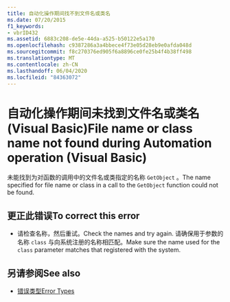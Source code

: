 ```yaml
---
title: 自动化操作期间找不到文件名或类名
ms.date: 07/20/2015
f1_keywords:
- vbrID432
ms.assetid: 6883c208-de5e-44da-a525-b50122e5a170
ms.openlocfilehash: c9387286a3a4bbece4f73e05d28eb9e0afda048d
ms.sourcegitcommit: f8c270376ed905f6a8896ce0fe25b4f4b38ff498
ms.translationtype: MT
ms.contentlocale: zh-CN
ms.lasthandoff: 06/04/2020
ms.locfileid: "84363072"
---
```

# <a name="file-name-or-class-name-not-found-during-automation-operation-visual-basic"></a><span data-ttu-id="3c577-102">自动化操作期间未找到文件名或类名 (Visual Basic)</span><span class="sxs-lookup"><span data-stu-id="3c577-102">File name or class name not found during Automation operation (Visual Basic)</span></span>
<span data-ttu-id="3c577-103">未能找到为对函数的调用中的文件名或类指定的名称 `GetObject` 。</span><span class="sxs-lookup"><span data-stu-id="3c577-103">The name specified for file name or class in a call to the `GetObject` function could not be found.</span></span>  
  
## <a name="to-correct-this-error"></a><span data-ttu-id="3c577-104">更正此错误</span><span class="sxs-lookup"><span data-stu-id="3c577-104">To correct this error</span></span>  
  
- <span data-ttu-id="3c577-105">请检查名称，然后重试。</span><span class="sxs-lookup"><span data-stu-id="3c577-105">Check the names and try again.</span></span> <span data-ttu-id="3c577-106">请确保用于参数的名称 `class` 与向系统注册的名称相匹配。</span><span class="sxs-lookup"><span data-stu-id="3c577-106">Make sure the name used for the `class` parameter matches that registered with the system.</span></span>  
  
## <a name="see-also"></a><span data-ttu-id="3c577-107">另请参阅</span><span class="sxs-lookup"><span data-stu-id="3c577-107">See also</span></span>

- [<span data-ttu-id="3c577-108">错误类型</span><span class="sxs-lookup"><span data-stu-id="3c577-108">Error Types</span></span>](../../programming-guide/language-features/error-types.md)
